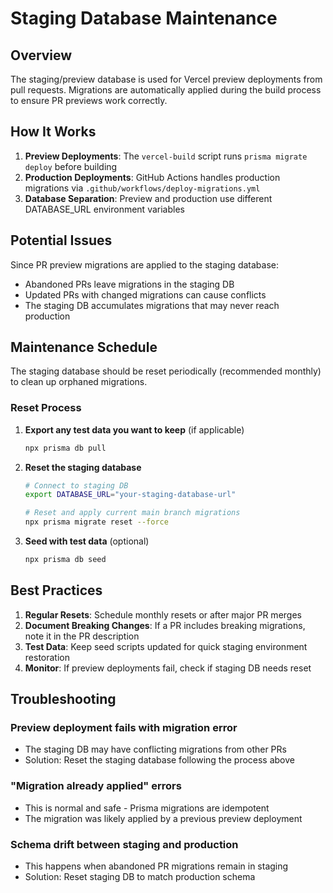 # Staging Database Maintenance

## Overview

The staging/preview database is used for Vercel preview deployments from pull
requests. Migrations are automatically applied during the build process to
ensure PR previews work correctly.

## How It Works

1. **Preview Deployments**: The `vercel-build` script runs
   `prisma migrate deploy` before building
2. **Production Deployments**: GitHub Actions handles production migrations via
   `.github/workflows/deploy-migrations.yml`
3. **Database Separation**: Preview and production use different DATABASE_URL
   environment variables

## Potential Issues

Since PR preview migrations are applied to the staging database:

- Abandoned PRs leave migrations in the staging DB
- Updated PRs with changed migrations can cause conflicts
- The staging DB accumulates migrations that may never reach production

## Maintenance Schedule

The staging database should be reset periodically (recommended monthly) to clean
up orphaned migrations.

### Reset Process

1. **Export any test data you want to keep** (if applicable)

   ```bash
   npx prisma db pull
   ```

2. **Reset the staging database**

   ```bash
   # Connect to staging DB
   export DATABASE_URL="your-staging-database-url"

   # Reset and apply current main branch migrations
   npx prisma migrate reset --force
   ```

3. **Seed with test data** (optional)
   ```bash
   npx prisma db seed
   ```

## Best Practices

1. **Regular Resets**: Schedule monthly resets or after major PR merges
2. **Document Breaking Changes**: If a PR includes breaking migrations, note it
   in the PR description
3. **Test Data**: Keep seed scripts updated for quick staging environment
   restoration
4. **Monitor**: If preview deployments fail, check if staging DB needs reset

## Troubleshooting

### Preview deployment fails with migration error

- The staging DB may have conflicting migrations from other PRs
- Solution: Reset the staging database following the process above

### "Migration already applied" errors

- This is normal and safe - Prisma migrations are idempotent
- The migration was likely applied by a previous preview deployment

### Schema drift between staging and production

- This happens when abandoned PR migrations remain in staging
- Solution: Reset staging DB to match production schema
